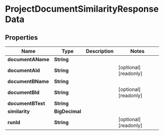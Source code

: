 

# ProjectDocumentSimilarityResponseData


## Properties

Name | Type | Description | Notes
------------ | ------------- | ------------- | -------------
**documentAName** | **String** |  | 
**documentAId** | **String** |  |  [optional] [readonly]
**documentBName** | **String** |  | 
**documentBId** | **String** |  |  [optional] [readonly]
**documentBText** | **String** |  | 
**similarity** | **BigDecimal** |  | 
**runId** | **String** |  |  [optional] [readonly]



